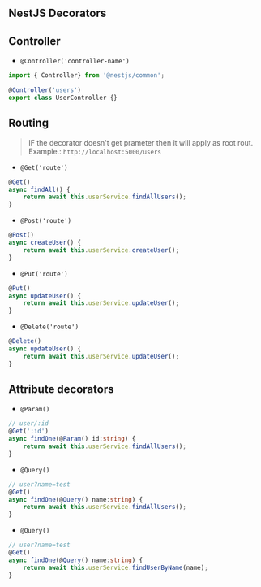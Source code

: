## NestJS Decorators

## Controller

- ```@Controller('controller-name')```

```ts
import { Controller} from '@nestjs/common';

@Controller('users')
export class UserController {}
```

## Routing

> IF the decorator doesn't get prameter then it will apply as root rout. Example.: ```http://localhost:5000/users```

- ```@Get('route')```

```ts
@Get()
async findAll() {
    return await this.userService.findAllUsers();
}
```

- ```@Post('route')```

```ts
@Post()
async createUser() {
    return await this.userService.createUser();
}
```

- ```@Put('route')```

```ts
@Put()
async updateUser() {
    return await this.userService.updateUser();
}
```

- ```@Delete('route')```

```ts
@Delete()
async updateUser() {
    return await this.userService.updateUser();
}
```

## Attribute decorators

- ```@Param()```

```ts
// user/:id
@Get(':id')
async findOne(@Param() id:string) {
    return await this.userService.findAllUsers();
}
```

- ```@Query()```

```ts
// user?name=test
@Get()
async findOne(@Query() name:string) {
    return await this.userService.findAllUsers();
}
```

- ```@Query()```

```ts
// user?name=test
@Get()
async findOne(@Query() name:string) {
    return await this.userService.findUserByName(name);
}
```
  